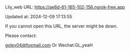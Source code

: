 Lily_web URL: https://ae6d-61-165-102-156.ngrok-free.app

Updated at: 2024-12-09 17:13:55

If you cannot open this URL, the server might be down.

Please contact: 

goley04@foxmail.com Or Wechat:GL_yeaH